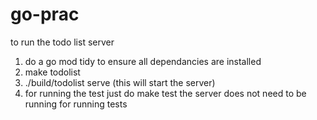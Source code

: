 # go-prac

to run the todo list server
1) do a go mod tidy to ensure all dependancies are installed
2) make todolist
3) ./build/todolist serve (this will start the server)
4) for running the test just do make test the server does not need to be running for running tests